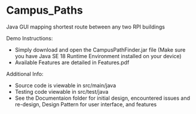 # Campus_Paths
Java GUI mapping shortest route between any two RPI buildings

Demo Instructions:  
  - Simply download and open the CampusPathFinder.jar file (Make sure you have Java SE 18 Runtime Environment installed on your device)
  - Available Features are detailed in Features.pdf

Additional Info:
  - Source code is viewable in src/main/java 
  - Testing code viewable in src/test/java
  - See the Documentaion folder for initial design, encountered issues and re-design, Design Pattern for user interface, and features
